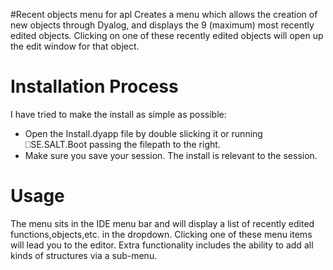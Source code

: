 #Recent objects menu for apl
Creates a menu which allows the creation of new objects through Dyalog, and displays the 9 (maximum) most recently edited objects. Clicking on one of these recently edited objects will open up the edit window for that object.

# Installation Process
I have tried to make the install as simple as possible:
- Open the Install.dyapp file by double slicking it or running ⎕SE.SALT.Boot passing the filepath to the right.
- Make sure you save your session. The install is relevant to the session.

# Usage
The menu sits in the IDE menu bar and will display a list of recently edited functions,objects,etc. in the dropdown. Clicking one of these menu items will lead you to the editor. Extra functionality includes the ability to add all kinds of structures via a sub-menu.
